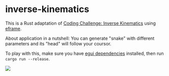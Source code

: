 # inverse-kinematics
This is a Rust adaptation of [Coding Challenge: Inverse Kinematics](https://youtu.be/hbgDqyy8bIw)
using [eframe](https://crates.io/crates/eframe).

About application in a nutshell: You can generate "snake" with different parameters and its "head" will follow
your coursor.

To play with this, make sure you have [egui dependencies](https://github.com/maxwase/egui#demo) installed, then run `cargo run --release`.

![](https://user-images.githubusercontent.com/23321756/147956344-b4fc7905-f2ee-4e1e-8c99-76c2a7bba2a0.gif)
